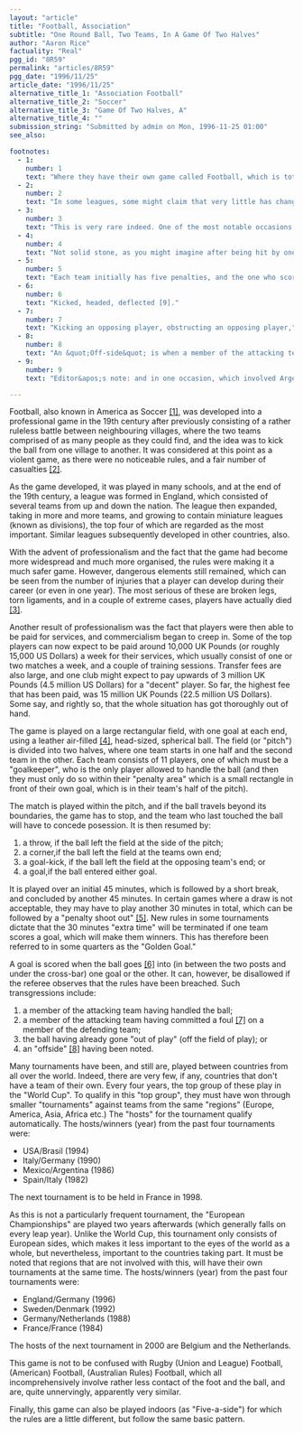 ```yaml
---
layout: "article"
title: "Football, Association"
subtitle: "One Round Ball, Two Teams, In A Game Of Two Halves"
author: "Aaron Rice"
factuality: "Real"
pgg_id: "8R59"
permalink: "articles/8R59"
pgg_date: "1996/11/25"
article_date: "1996/11/25"
alternative_title_1: "Association Football"
alternative_title_2: "Soccer"
alternative_title_3: "Game Of Two Halves, A"
alternative_title_4: ""
submission_string: "Submitted by admin on Mon, 1996-11-25 01:00"
see_also:

footnotes: 
  - 1:
    number: 1
    text: "Where they have their own game called Football, which is totally different."
  - 2:
    number: 2
    text: "In some leagues, some might claim that very little has changed. The primary examples of these can be found in &quot;Sunday league&quot; matches, where amateur players will knock seven bells out of each other before going off down the pub to get drunk, or perhaps to prevent themselves from becoming sober."
  - 3:
    number: 3
    text: "This is very rare indeed. One of the most notable occasions is when one played managed to bury his boot-studs in the head of another player."
  - 4:
    number: 4
    text: "Not solid stone, as you might imagine after being hit by one at speed."
  - 5:
    number: 5
    text: "Each team initially has five penalties, and the one who scores the most, wins. If neither is the winner, then each will take one penalty until one scores and the other misses."
  - 6:
    number: 6
    text: "Kicked, headed, deflected [9]."
  - 7:
    number: 7
    text: "Kicking an opposing player, obstructing an opposing player,"
  - 8:
    number: 8
    text: "An &quot;Off-side&quot; is when a member of the attacking team has passed the ball to a colleague who was in the opposing half, and has passed every player other than, or even including, the opposing goalkeeper when the pass is made."
  - 9:
    number: 9
    text: "Editor&apos;s note: and in one occasion, which involved Argentinian player Maradona, by the &quot;hand of God&quot;."

---
```

<div>
<p>Football, also known in America as Soccer <a href="#footnote-body.1" name="footnote-link.1" class="footnote-link">[1]</a>, was developed into a professional game in the 19th century after previously consisting of a rather ruleless battle between neighbouring villages, where the two teams comprised of as many people as they could find, and the idea was to kick the ball from one village to another. It was considered at this point as a violent game, as there were no noticeable rules, and a fair number of casualties <a href="#footnote-body.2" name="footnote-link.2" class="footnote-link">[2]</a>.</p>
<p>As the game developed, it was played in many schools, and at the end of the 19th century, a league was formed in England, which consisted of several teams from up and down the nation. The league then expanded, taking in more and more teams, and growing to contain miniature leagues (known as divisions), the top four of which are regarded as the most important. Similar leagues subsequently developed in other countries, also.</p>
<p>With the advent of professionalism and the fact that the game had become more widespread and much more organised, the rules were making it a much safer game. However, dangerous elements still remained, which can be seen from the number of injuries that a player can develop during their career (or even in one year). The most serious of these are broken legs, torn ligaments, and in a couple of extreme cases, players have actually died <a href="#footnote-body.3" name="footnote-link.3" class="footnote-link">[3]</a>.</p>
<p>Another result of professionalism was the fact that players were then able to be paid for services, and commercialism began to creep in. Some of the top players can now expect to be paid around 10,000 UK Pounds (or roughly 15,000 US Dollars) a week for their services, which usually consist of one or two matches a week, and a couple of training sessions. Transfer fees are also large, and one club might expect to pay upwards of 3 million UK Pounds (4.5 million US Dollars) for a "decent" player. So far, the highest fee that has been paid, was 15 million UK Pounds (22.5 million US Dollars). Some say, and rightly so, that the whole situation has got thoroughly out of hand.</p>
<p>The game is played on a large rectangular field, with one goal at each end, using a leather air-filled <a href="#footnote-body.4" name="footnote-link.4" class="footnote-link">[4]</a>, head-sized, spherical ball. The field (or "pitch") is divided into two halves, where one team starts in one half and the second team in the other. Each team consists of 11 players, one of which must be a "goalkeeper", who is the only player allowed to handle the ball (and then they must only do so within their "penalty area" which is a small rectangle in front of their own goal, which is in their team's half of the pitch).</p>
<p>The match is played within the pitch, and if the ball travels beyond its boundaries, the game has to stop, and the team who last touched the ball will have to concede posession. It is then resumed by:</p>
<ol>
<li value="1">a throw, if the ball left the field at the side of the pitch;</li>
<li value="2">a corner,if the ball left the field at the teams own end;</li>
<li value="3">a goal-kick, if the ball left the field at the opposing team's end; or</li>
<li value="4">a goal,if the ball entered either goal.</li>
</ol>
<p>It is played over an initial 45 minutes, which is followed by a short break, and concluded by another 45 minutes. In certain games where a draw is not acceptable, they may have to play another 30 minutes in total, which can be followed by a "penalty shoot out" <a href="#footnote-body.5" name="footnote-link.5" class="footnote-link">[5]</a>. New rules in some tournaments dictate that the 30 minutes "extra time" will be terminated if one team scores a goal, which will make them winners. This has therefore been referred to in some quarters as the "Golden Goal."</p>
<p>A goal is scored when the ball goes <a href="#footnote-body.6" name="footnote-link.6" class="footnote-link">[6]</a> into (in between the two posts and under the cross-bar) one goal or the other. It can, however, be disallowed if the referee observes that the rules have been breached. Such transgressions include:</p>
<ol>
<li value="1">a member of the attacking team having handled the ball;</li>
<li value="2">a member of the attacking team having committed a foul <a href="#footnote-body.7" name="footnote-link.7" class="footnote-link">[7]</a> on a member of the defending team;</li>
<li value="3">the ball having already gone "out of play" (off the field of play); or</li>
<li value="4">an "offside" <a href="#footnote-body.8" name="footnote-link.8" class="footnote-link">[8]</a> having been noted.</li>
</ol>
<p>Many tournaments have been, and still are, played between countries from all over the world. Indeed, there are very few, if any, countries that don't have a team of their own. Every four years, the top group of these play in the "World Cup". To qualify in this "top group", they must have won through smaller "tournaments" against teams from the same "regions" (Europe, America, Asia, Africa etc.) The "hosts" for the tournament qualify automatically. The hosts/winners (year) from the past four tournaments were:</p>
<ul>
<li>USA/Brasil (1994)</li>
<li>Italy/Germany (1990)</li>
<li>Mexico/Argentina (1986)</li>
<li>Spain/Italy (1982)</li>
</ul>
<p>The next tournament is to be held in France in 1998.</p>
<p>As this is not a particularly frequent tournament, the "European Championships" are played two years afterwards (which generally falls on every leap year). Unlike the World Cup, this tournament only consists of European sides, which makes it less important to the eyes of the world as a whole, but nevertheless, important to the countries taking part. It must be noted that regions that are not involved with this, will have their own tournaments at the same time. The hosts/winners (year) from the past four tournaments were:</p>
<ul>
<li>England/Germany (1996)</li>
<li>Sweden/Denmark (1992)</li>
<li>Germany/Netherlands (1988)</li>
<li>France/France (1984)</li>
</ul>
<p>The hosts of the next tournament in 2000 are Belgium and the Netherlands.</p>
<p>This game is not to be confused with Rugby (Union and League) Football, (American) Football, (Australian Rules) Football, which all incomprehensively involve rather less contact of the foot and the ball, and are, quite unnervingly, apparently very similar.</p>
<p>Finally, this game can also be played indoors (as "Five-a-side") for which the rules are a little different, but follow the same basic pattern.</p>
</div>
